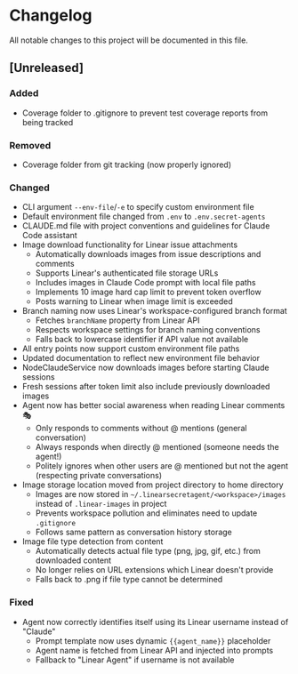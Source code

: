 # Changelog

All notable changes to this project will be documented in this file.

## [Unreleased]

### Added
- Coverage folder to .gitignore to prevent test coverage reports from being tracked

### Removed
- Coverage folder from git tracking (now properly ignored)

### Changed
- CLI argument `--env-file`/`-e` to specify custom environment file
- Default environment file changed from `.env` to `.env.secret-agents`
- CLAUDE.md file with project conventions and guidelines for Claude Code assistant
- Image download functionality for Linear issue attachments
  - Automatically downloads images from issue descriptions and comments
  - Supports Linear's authenticated file storage URLs
  - Includes images in Claude Code prompt with local file paths
  - Implements 10 image hard cap limit to prevent token overflow
  - Posts warning to Linear when image limit is exceeded
- Branch naming now uses Linear's workspace-configured branch format
  - Fetches `branchName` property from Linear API
  - Respects workspace settings for branch naming conventions
  - Falls back to lowercase identifier if API value not available
- All entry points now support custom environment file paths
- Updated documentation to reflect new environment file behavior
- NodeClaudeService now downloads images before starting Claude sessions
- Fresh sessions after token limit also include previously downloaded images
- Agent now has better social awareness when reading Linear comments 🎭
  - Only responds to comments without @ mentions (general conversation)
  - Always responds when directly @ mentioned (someone needs the agent!)
  - Politely ignores when other users are @ mentioned but not the agent (respecting private conversations)
- Image storage location moved from project directory to home directory
  - Images are now stored in `~/.linearsecretagent/<workspace>/images` instead of `.linear-images` in project
  - Prevents workspace pollution and eliminates need to update `.gitignore`
  - Follows same pattern as conversation history storage
- Image file type detection from content
  - Automatically detects actual file type (png, jpg, gif, etc.) from downloaded content
  - No longer relies on URL extensions which Linear doesn't provide
  - Falls back to .png if file type cannot be determined

### Fixed
- Agent now correctly identifies itself using its Linear username instead of "Claude"
  - Prompt template now uses dynamic `{{agent_name}}` placeholder
  - Agent name is fetched from Linear API and injected into prompts
  - Fallback to "Linear Agent" if username is not available
